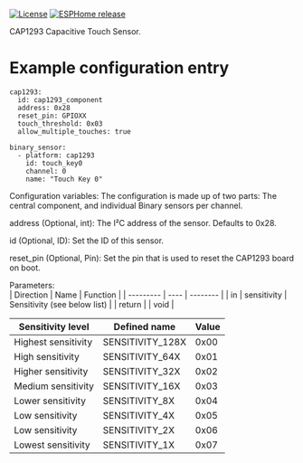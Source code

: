 [![License][license-shield]][license]
[![ESPHome release][esphome-release-shield]][esphome-release]

[license-shield]: https://img.shields.io/static/v1?label=License&message=MIT&color=orange&logo=license
[license]: https://opensource.org/licenses/MIT
[esphome-release-shield]: https://img.shields.io/static/v1?label=ESPHome&message=2025.3&color=green&logo=esphome
[esphome-release]: https://GitHub.com/esphome/esphome/releases/


CAP1293 Capacitive Touch Sensor. 
# Example configuration entry

```
cap1293:
  id: cap1293_component
  address: 0x28
  reset_pin: GPIOXX
  touch_threshold: 0x03
  allow_multiple_touches: true

binary_sensor:
  - platform: cap1293
    id: touch_key0
    channel: 0
    name: "Touch Key 0"
```

Configuration variables:
The configuration is made up of two parts: The central component, and individual Binary sensors per channel.

address (Optional, int): The I²C address of the sensor. Defaults to 0x28.

id (Optional, ID): Set the ID of this sensor.

reset_pin (Optional, Pin): Set the pin that is used to reset the CAP1293 board on boot.

Parameters:    
| Direction | Name | Function | 
| --------- | ---- | -------- |
| in        | sensitivity | Sensitivity (see below list)  |
|  return |  | void  | 

| Sensitivity level   | Defined name     | Value | 
| ------------------- | ---------------- | ----- |
| Highest sensitivity | SENSITIVITY_128X | 0x00 |
| High sensitivity | SENSITIVITY_64X | 0x01 |
| Higher sensitivity | SENSITIVITY_32X | 0x02 |
| Medium sensitivity | SENSITIVITY_16X | 0x03 |
| Lower sensitivity | SENSITIVITY_8X | 0x04 | 
| Low sensitivity | SENSITIVITY_4X | 0x05 |
| Low sensitivity | SENSITIVITY_2X | 0x06 |
| Lowest sensitivity | SENSITIVITY_1X | 0x07 |

